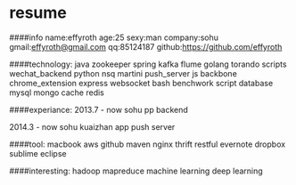 resume
======
####info
  name:effyroth
  age:25
  sexy:man
  company:sohu
  gmail:effyroth@gmail.com
  qq:85124187
  github:https://github.com/effyroth
  
####technology:
  java      zookeeper spring kafka flume
  golang    torando scripts wechat_backend
  python    nsq martini push_server
  js        backbone chrome_extension express websocket
  bash      benchwork script
  database  mysql mongo
  cache     redis
  
####experiance:
  2013.7 - now    sohu pp backend
  
  2014.3 - now    sohu kuaizhan app push server
  
####tool:
  macbook aws github maven nginx thrift restful evernote dropbox sublime eclipse
  
####interesting:
  hadoop mapreduce
  machine learning deep learning

